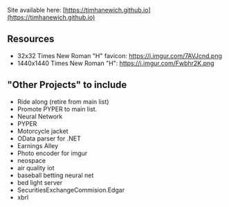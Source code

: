 Site available here: [https://timhanewich.github.io](https://timhanewich.github.io)

## Resources
- 32x32 Times New Roman "H" favicon: https://i.imgur.com/7AVJcnd.png
- 1440x1440 Times New Roman "H": https://i.imgur.com/Fwbhr2K.png

## "Other Projects" to include
- Ride along (retire from main list)
- Promote PYPER to main list.
- Neural Network
- PYPER
- Motorcycle jacket
- OData parser for .NET
- Earnings Alley
- Photo encoder for imgur
- neospace
- air quality iot
- baseball betting neural net
- bed light server
- SecuritiesExchangeCommision.Edgar
- xbrl


